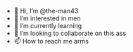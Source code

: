 - 👋 Hi, I’m @the-man43
- 👀 I’m interested in men
- 🌱 I’m currently learning  
- 💞️ I’m looking to collaborate on  this ass
- 📫 How to reach me arms

<!---
the-man43/the-man43 is a ✨ special ✨ repository because its `README.md` (this file) appears on your GitHub profile.
You can click the Preview link to take a look at your changes.
--->
